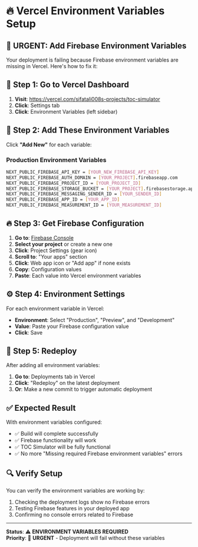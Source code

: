 # 🔥 Vercel Environment Variables Setup

## 🚨 **URGENT: Add Firebase Environment Variables**

Your deployment is failing because Firebase environment variables are missing in Vercel. Here's how to fix it:

## 🔧 **Step 1: Go to Vercel Dashboard**

1. **Visit**: https://vercel.com/sifatali008s-projects/toc-simulator
2. **Click**: Settings tab
3. **Click**: Environment Variables (left sidebar)

## 🔑 **Step 2: Add These Environment Variables**

Click **"Add New"** for each variable:

### **Production Environment Variables**
```bash
NEXT_PUBLIC_FIREBASE_API_KEY = [YOUR_NEW_FIREBASE_API_KEY]
NEXT_PUBLIC_FIREBASE_AUTH_DOMAIN = [YOUR_PROJECT].firebaseapp.com
NEXT_PUBLIC_FIREBASE_PROJECT_ID = [YOUR_PROJECT_ID]
NEXT_PUBLIC_FIREBASE_STORAGE_BUCKET = [YOUR_PROJECT].firebasestorage.app
NEXT_PUBLIC_FIREBASE_MESSAGING_SENDER_ID = [YOUR_SENDER_ID]
NEXT_PUBLIC_FIREBASE_APP_ID = [YOUR_APP_ID]
NEXT_PUBLIC_FIREBASE_MEASUREMENT_ID = [YOUR_MEASUREMENT_ID]
```

## 🔥 **Step 3: Get Firebase Configuration**

1. **Go to**: [Firebase Console](https://console.firebase.google.com/)
2. **Select your project** or create a new one
3. **Click**: Project Settings (gear icon)
4. **Scroll to**: "Your apps" section
5. **Click**: Web app icon or "Add app" if none exists
6. **Copy**: Configuration values
7. **Paste**: Each value into Vercel environment variables

## ⚙️ **Step 4: Environment Settings**

For each environment variable in Vercel:
- **Environment**: Select "Production", "Preview", and "Development"
- **Value**: Paste your Firebase configuration value
- **Click**: Save

## 🚀 **Step 5: Redeploy**

After adding all environment variables:
1. **Go to**: Deployments tab in Vercel
2. **Click**: "Redeploy" on the latest deployment
3. **Or**: Make a new commit to trigger automatic deployment

## ✅ **Expected Result**

With environment variables configured:
- ✅ Build will complete successfully
- ✅ Firebase functionality will work
- ✅ TOC Simulator will be fully functional
- ✅ No more "Missing required Firebase environment variables" errors

## 🔍 **Verify Setup**

You can verify the environment variables are working by:
1. Checking the deployment logs show no Firebase errors
2. Testing Firebase features in your deployed app
3. Confirming no console errors related to Firebase

---

**Status**: ⚠️ **ENVIRONMENT VARIABLES REQUIRED**  
**Priority**: 🚨 **URGENT** - Deployment will fail without these variables
